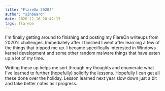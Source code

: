 ```yaml
---
title: "FlareOn 2020!"
author: "sinbeard"
date: 2020-12-16 20:42:13
tags: flareon
---
```


I'm finally getting around to finishing and posting my FlareOn writeups from 2020's challenges. Immediately after I finished I went after learning a few of the things that tripped me up. I became specifically interested in Windows kernel development and some other random malware things that have eaten up a lot of my time. 

Writing these up helps me sort through my thoughts and enumerate what I've learned to further (hopefully) solidify the lessons. Hopefully I can get all these done over the holiday. Lesson learned next year slow down just a bit and take better notes as I progress. 
